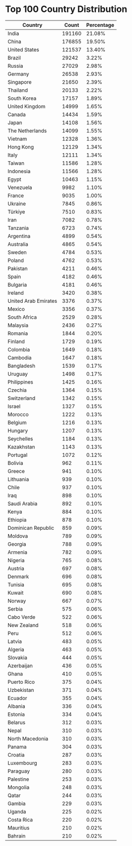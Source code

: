 # Top 100 Country Distribution
| Country | Count | Percentage |
|----|----|----|
| India | 191160 | 21.08% |
| China | 176855 | 19.50% |
| United States | 121537 | 13.40% |
| Brazil | 29242 | 3.22% |
| Russia | 27029 | 2.98% |
| Germany | 26538 | 2.93% |
| Singapore | 21650 | 2.39% |
| Thailand | 20133 | 2.22% |
| South Korea | 17157 | 1.89% |
| United Kingdom | 14999 | 1.65% |
| Canada | 14434 | 1.59% |
| Japan | 14108 | 1.56% |
| The Netherlands | 14099 | 1.55% |
| Vietnam | 12328 | 1.36% |
| Hong Kong | 12129 | 1.34% |
| Italy | 12111 | 1.34% |
| Taiwan | 11586 | 1.28% |
| Indonesia | 11566 | 1.28% |
| Egypt | 10463 | 1.15% |
| Venezuela | 9982 | 1.10% |
| France | 9035 | 1.00% |
| Ukraine | 7845 | 0.86% |
| Türkiye | 7510 | 0.83% |
| Iran | 7082 | 0.78% |
| Tanzania | 6723 | 0.74% |
| Argentina | 4899 | 0.54% |
| Australia | 4865 | 0.54% |
| Sweden | 4784 | 0.53% |
| Poland | 4762 | 0.53% |
| Pakistan | 4211 | 0.46% |
| Spain | 4182 | 0.46% |
| Bulgaria | 4181 | 0.46% |
| Ireland | 3420 | 0.38% |
| United Arab Emirates | 3376 | 0.37% |
| Mexico | 3356 | 0.37% |
| South Africa | 2529 | 0.28% |
| Malaysia | 2436 | 0.27% |
| Romania | 1844 | 0.20% |
| Finland | 1729 | 0.19% |
| Colombia | 1649 | 0.18% |
| Cambodia | 1647 | 0.18% |
| Bangladesh | 1539 | 0.17% |
| Uruguay | 1498 | 0.17% |
| Philippines | 1425 | 0.16% |
| Czechia | 1364 | 0.15% |
| Switzerland | 1342 | 0.15% |
| Israel | 1327 | 0.15% |
| Morocco | 1222 | 0.13% |
| Belgium | 1216 | 0.13% |
| Hungary | 1207 | 0.13% |
| Seychelles | 1184 | 0.13% |
| Kazakhstan | 1143 | 0.13% |
| Portugal | 1072 | 0.12% |
| Bolivia | 962 | 0.11% |
| Greece | 941 | 0.10% |
| Lithuania | 939 | 0.10% |
| Chile | 937 | 0.10% |
| Iraq | 898 | 0.10% |
| Saudi Arabia | 892 | 0.10% |
| Kenya | 884 | 0.10% |
| Ethiopia | 878 | 0.10% |
| Dominican Republic | 859 | 0.09% |
| Moldova | 789 | 0.09% |
| Georgia | 788 | 0.09% |
| Armenia | 782 | 0.09% |
| Nigeria | 765 | 0.08% |
| Austria | 697 | 0.08% |
| Denmark | 696 | 0.08% |
| Tunisia | 695 | 0.08% |
| Kuwait | 690 | 0.08% |
| Norway | 667 | 0.07% |
| Serbia | 575 | 0.06% |
| Cabo Verde | 522 | 0.06% |
| New Zealand | 518 | 0.06% |
| Peru | 512 | 0.06% |
| Latvia | 483 | 0.05% |
| Algeria | 463 | 0.05% |
| Slovakia | 444 | 0.05% |
| Azerbaijan | 436 | 0.05% |
| Ghana | 410 | 0.05% |
| Puerto Rico | 375 | 0.04% |
| Uzbekistan | 371 | 0.04% |
| Ecuador | 355 | 0.04% |
| Albania | 336 | 0.04% |
| Estonia | 334 | 0.04% |
| Belarus | 312 | 0.03% |
| Nepal | 310 | 0.03% |
| North Macedonia | 310 | 0.03% |
| Panama | 304 | 0.03% |
| Croatia | 287 | 0.03% |
| Luxembourg | 283 | 0.03% |
| Paraguay | 280 | 0.03% |
| Palestine | 253 | 0.03% |
| Mongolia | 248 | 0.03% |
| Qatar | 244 | 0.03% |
| Gambia | 229 | 0.03% |
| Uganda | 225 | 0.02% |
| Costa Rica | 220 | 0.02% |
| Mauritius | 210 | 0.02% |
| Bahrain | 210 | 0.02% |
